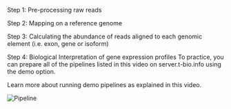Step 1: Pre-processing raw reads

Step 2: Mapping on a reference genome

Step 3: Calculating the abundance of reads aligned to each genomic element (i.e. exon, gene or isoform)

Step 4: Biological Interpretation of gene expression profiles
To practice, you can prepare all of the pipelines listed in this video on server.t-bio.info using the demo option. 

Learn more about running demo pipelines as explained in this video.

![Pipeline](https://edu.t-bio.info/wp-content/uploads/2019/12/PDX-Sailfish-DEMO-edit.gif)
